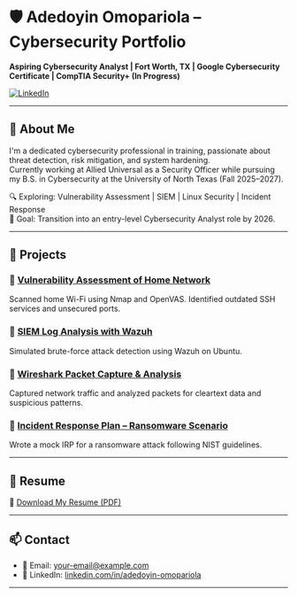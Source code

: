 # 🛡️ Adedoyin Omopariola – Cybersecurity Portfolio

**Aspiring Cybersecurity Analyst | Fort Worth, TX | Google Cybersecurity Certificate | CompTIA Security+ (In Progress)**

[![LinkedIn](https://img.shields.io/badge/LinkedIn-Adedoyin_Omopariola-blue?logo=linkedin)](https://www.linkedin.com/in/adedoyin-omopariola)


---

## 📘 About Me

I'm a dedicated cybersecurity professional in training, passionate about threat detection, risk mitigation, and system hardening.  
Currently working at Allied Universal as a Security Officer while pursuing my B.S. in Cybersecurity at the University of North Texas (Fall 2025–2027).

🔍 Exploring: Vulnerability Assessment | SIEM | Linux Security | Incident Response  
🎯 Goal: Transition into an entry-level Cybersecurity Analyst role by 2026.

---

## 💼 Projects

### 🔎 [Vulnerability Assessment of Home Network](./Vulnerability-Assessment)
Scanned home Wi-Fi using Nmap and OpenVAS. Identified outdated SSH services and unsecured ports.

### 🧠 [SIEM Log Analysis with Wazuh](./SIEM-Log-Analysis)
Simulated brute-force attack detection using Wazuh on Ubuntu.

### 📡 [Wireshark Packet Capture & Analysis](./Wireshark-Packet-Capture)
Captured network traffic and analyzed packets for cleartext data and suspicious patterns.

### 📝 [Incident Response Plan – Ransomware Scenario](./Incident-Response-Plan)
Wrote a mock IRP for a ransomware attack following NIST guidelines.

---

## 📄 Resume
📎 [Download My Resume (PDF)](your-link-here)

---

## 📫 Contact

- 📧 Email: your-email@example.com
- 🔗 LinkedIn: [linkedin.com/in/adedoyin-omopariola](your-link-here)

---

